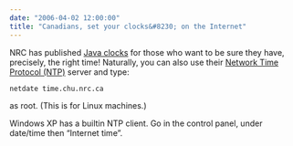 ```yaml
---
date: "2006-04-02 12:00:00"
title: "Canadians, set your clocks&#8230; on the Internet"
---
```




NRC has published [Java clocks](http://time5.nrc.ca/webclock_e.shtml) for those who want to be sure they have, precisely, the right time! Naturally, you can also use their [Network Time Protocol (NTP)](https://en.wikipedia.org/wiki/Network_Time_Protocol) server and type:

<code>netdate time.chu.nrc.ca</code>

as root. (This is for Linux machines.)

Windows XP has a builtin NTP client. Go in the control panel, under date/time then &ldquo;Internet time&rdquo;.

